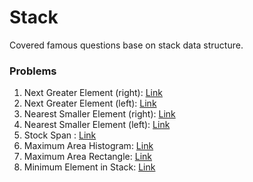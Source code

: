 # Stack
Covered famous questions base on stack data structure.

### Problems
1. Next Greater Element (right): [Link](1_next_greater_element.md)
2. Next Greater Element (left): [Link](2_next_greater_element.md)
3. Nearest Smaller Element (right): [Link](3_nearest_smaller_element.md)
4. Nearest Smaller Element (left): [Link](4_nearest_smaller_element.md)
5. Stock Span : [Link](5_stock_span.md)
6. Maximum Area Histogram: [Link](6_maximum_area_of_histogram.md)
7. Maximum Area Rectangle: [Link](7_max_area_rectangle.md)
8. Minimum Element in Stack: [Link](8_minimum_element_in_stack.md)